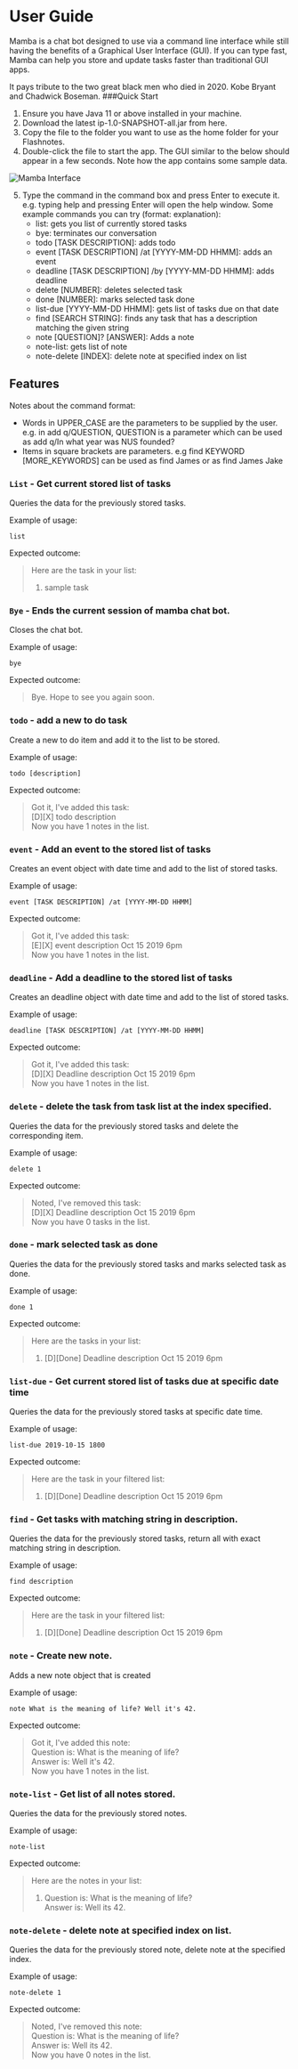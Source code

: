 # User Guide
Mamba is a chat bot designed to use via a command line interface while still having the benefits of a Graphical User Interface (GUI). If you can type fast, Mamba can help you store and update tasks faster than traditional GUI apps.

It pays tribute to the two great black men who died in 2020. Kobe Bryant and Chadwick Boseman.
###Quick Start
1. Ensure you have Java 11 or above installed in your machine.
2. Download the latest ip-1.0-SNAPSHOT-all.jar from here.
3. Copy the file to the folder you want to use as the home folder for your Flashnotes.
4. Double-click the file to start the app. The GUI similar to the below should appear in a few seconds. Note how the app contains some sample data.

![Mamba Interface](Ui.png)

5. Type the command in the command box and press Enter to execute it. e.g. typing help and pressing Enter will open the help window.
Some example commands you can try (format: explanation):
    - list: gets you list of currently stored tasks
    - bye: terminates our conversation
    - todo [TASK DESCRIPTION]: adds todo
    - event [TASK DESCRIPTION] /at [YYYY-MM-DD HHMM]: adds an event
    - deadline [TASK DESCRIPTION] /by [YYYY-MM-DD HHMM]: adds deadline
    - delete [NUMBER]: deletes selected task
    - done [NUMBER]: marks selected task done 
    - list-due [YYYY-MM-DD HHMM]: gets list of tasks due on that date    
    - find [SEARCH STRING]: finds any task that has a description matching the given string
    - note [QUESTION]? [ANSWER]: Adds a note
    - note-list: gets list of note
    - note-delete [INDEX]: delete note at specified index on list

## Features 
Notes about the command format:
- Words in UPPER_CASE are the parameters to be supplied by the user.
e.g. in add q/QUESTION, QUESTION is a parameter which can be used as add q/In what year was NUS founded?
- Items in square brackets are parameters.
e.g find KEYWORD [MORE_KEYWORDS] can be used as find James or as find James Jake

### `List` - Get current stored list of tasks

Queries the data for the previously stored tasks.

Example of usage: 

`list`

Expected outcome:

>Here are the task in your list:<br>
> 1. sample task

### `Bye` - Ends the current session of mamba chat bot.

Closes the chat bot.

Example of usage: 

`bye`

Expected outcome:

>Bye. Hope to see you again soon.

### `todo` - add a new to do task

Create a new to do item and add it to the list to be stored.

Example of usage: 

`todo [description]`

Expected outcome:

>Got it, I've added this task:<br>
>   [D][X] todo description<br>
> Now you have 1 notes in the list.

### `event` - Add an event to the stored list of tasks

Creates an event object with date time and add to the list of stored tasks.

Example of usage: 

`event [TASK DESCRIPTION] /at [YYYY-MM-DD HHMM]`

Expected outcome:

>Got it, I've added this task:<br>
>   [E][X] event description Oct 15 2019 6pm<br>
> Now you have 1 notes in the list.

### `deadline` - Add a deadline to the stored list of tasks

Creates an deadline object with date time and add to the list of stored tasks.

Example of usage: 

`deadline [TASK DESCRIPTION] /at [YYYY-MM-DD HHMM]`

Expected outcome:

>Got it, I've added this task:<br>
>   [D][X] Deadline description Oct 15 2019 6pm<br>
> Now you have 1 notes in the list.
    
### `delete` - delete the task from task list at the index specified.

Queries the data for the previously stored tasks and delete the corresponding item.

Example of usage: 

`delete 1`

Expected outcome:

>Noted, I've removed this task:<br>
>   [D][X] Deadline description Oct 15 2019 6pm<br>
> Now you have 0 tasks in the list.

### `done` - mark selected task as done

Queries the data for the previously stored tasks and marks selected task as done.

Example of usage: 

`done 1`

Expected outcome:

>Here are the tasks in your list:<br>
> 1. [D][Done] Deadline description Oct 15 2019 6pm

### `list-due` - Get current stored list of tasks due at specific date time

Queries the data for the previously stored tasks at specific date time.

Example of usage: 

`list-due 2019-10-15 1800`

Expected outcome:

>Here are the task in your filtered list:<br>
> 1. [D][Done] Deadline description Oct 15 2019 6pm

### `find` - Get tasks with matching string in description.
    
Queries the data for the previously stored tasks, return all with exact matching string in description.

Example of usage: 

`find description`

Expected outcome:

>Here are the task in your filtered list:<br>
> 1. [D][Done] Deadline description Oct 15 2019 6pm


### `note` - Create new note.
  
Adds a new note object that is created

Example of usage: 

`note What is the meaning of life? Well it's 42.`

Expected outcome:

>Got it, I've added this note:<br>
>  Question is: What is the meaning of life?<br>
>   Answer is: Well it's 42.<br>
> Now you have 1 notes in the list.


### `note-list` - Get list of all notes stored.

Queries the data for the previously stored notes.

Example of usage: 

`note-list`

Expected outcome:

>Here are the notes in your list:<br>
> 1. Question is: What is the meaning of life?<br>
>     Answer is: Well its 42.


### `note-delete` - delete note at specified index on list.

Queries the data for the previously stored note, delete note at the specified index.

Example of usage: 

`note-delete 1`

Expected outcome:

>Noted, I've removed this note:<br>
>   Question is: What is the meaning of life?<br>
>     Answer is: Well its 42. <br>
> Now you have 0 notes in the list.

